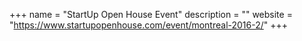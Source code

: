 +++
name = "StartUp Open House Event"
description = ""
website = "https://www.startupopenhouse.com/event/montreal-2016-2/"
+++
